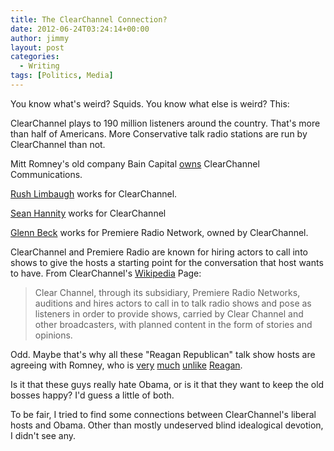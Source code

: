 ```yaml
---
title: The ClearChannel Connection?
date: 2012-06-24T03:24:14+00:00
author: jimmy
layout: post
categories:
  - Writing
tags: [Politics, Media]
---
```



You know what's weird? Squids. You know what else is weird? This: 

ClearChannel plays to 190 million listeners around the country. That's more than half of Americans. More Conservative talk radio stations are run by ClearChannel than not. 

Mitt Romney's old company Bain Capital [owns][2] ClearChannel Communications. 

[Rush Limbaugh][3] works for ClearChannel. 

[Sean Hannity][4] works for ClearChannel 

[Glenn Beck][5] works for Premiere Radio Network, owned by ClearChannel. 

ClearChannel and Premiere Radio are known for hiring actors to call into shows to give the hosts a starting point for the conversation that host wants to have. From ClearChannel's [Wikipedia][6] Page: 

> Clear Channel, through its subsidiary, Premiere Radio Networks, auditions and hires actors to call in to talk radio shows and pose as listeners in order to provide shows, carried by Clear Channel and other broadcasters, with planned content in the form of stories and opinions. 

Odd. Maybe that's why all these "Reagan Republican" talk show hosts are agreeing with Romney, who is [very][7] [much][8] [unlike][9] [Reagan][10]. 

Is it that these guys really hate Obama, or is it that they want to keep the old bosses happy? I'd guess a little of both. 

To be fair, I tried to find some connections between ClearChannel's liberal hosts and Obama. Other than mostly undeserved blind idealogical devotion, I didn't see any. 

   [2]: http://en.wikipedia.org/wiki/Bain_Capital
   [3]: http://articles.latimes.com/2012/mar/05/nation/la-na-nn-rush-limbaugh-20120305
   [4]: http://www.clearchannel.com/MediaAndEntertainment/PressRelease.aspx?PressReleaseID=1768
   [5]: http://premiereradio.com/news/view/1251.html
   [6]: http://en.wikipedia.org/wiki/Clear_Channel_Communications#Use_of_paid_actors_posing_as_callers
   [7]: http://www.newyorker.com/online/blogs/newsdesk/2012/04/why-romneys-no-reagan.html
   [8]: http://www.politifact.com/truth-o-meter/statements/2012/may/17/mitt-romney/mitt-romney-once-distanced-himself-ronald-reagan-n/
   [9]: http://www.freerepublic.com/focus/f-bloggers/2875476/posts
   [10]: http://prospect.org/article/romney-youre-no-ronald-reagan


